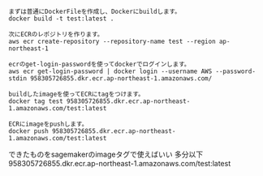 ```
まずは普通にDockerFileを作成し、Dockerにbuildします。
docker build -t test:latest .

次にECRのレポジトリを作ります。
aws ecr create-repository --repository-name test --region ap-northeast-1

ecrのget-login-passwordを使ってdockerでログインします。
aws ecr get-login-password | docker login --username AWS --password-stdin 958305726855.dkr.ecr.ap-northeast-1.amazonaws.com/

buildしたimageを使ってECRにtagをつけます。
docker tag test 958305726855.dkr.ecr.ap-northeast-1.amazonaws.com/test:latest

ECRにimageをpushします。
docker push 958305726855.dkr.ecr.ap-northeast-1.amazonaws.com/test:latest
```

できたものをsagemakerのimageタグで使えばいい
多分以下
958305726855.dkr.ecr.ap-northeast-1.amazonaws.com/test:latest
